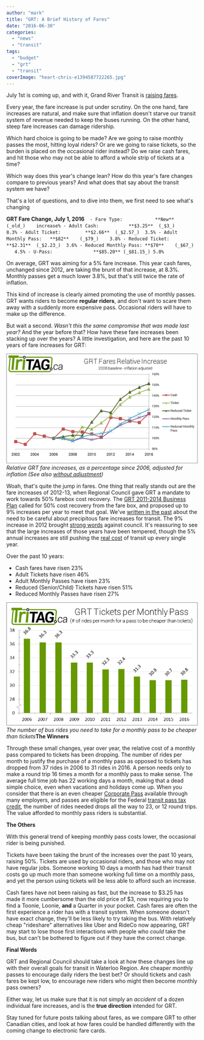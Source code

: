 ```yaml
---
author: "mark"
title: "GRT: A Brief History of Fares"
date: "2016-06-30"
categories: 
  - "news"
  - "transit"
tags: 
  - "budget"
  - "grt"
  - "transit"
coverImage: "heart-chris-e1394587722265.jpg"
---
```


July 1st is coming up, and with it, Grand River Transit is [raising fares](https://www.grt.ca/en/fares/FarePrices.asp).

Every year, the fare increase is put under scrutiny. On the one hand, fare increases are natural, and make sure that inflation doesn't starve our transit system of revenue needed to keep the buses running. On the other hand, steep fare increases can damage ridership.

Which hard choice is going to be made? Are we going to raise monthly passes the most, hitting loyal riders? Or are we going to raise tickets, so the burden is placed on the occasional rider instead? Do we raise cash fares, and hit those who may not be able to afford a whole strip of tickets at a time?

Which way does this year's change lean? How do this year's fare changes compare to previous years? And what does that say about the transit system we have?

That's a lot of questions, and to dive into them, we first need to see what's changing

**GRT Fare Change, July 1, 2016**`   - Fare Type:            **New**    (_old_)    increase% - Adult Cash:           **$3.25**  (_$3_)     8.3% - Adult Ticket:         **$2.66**  (_$2.57_)  3.5% - Adult Monthly Pass:   **$82**    (_$79_)    3.8% - Reduced Ticket:       **$2.31**  (_$2.23_)  3.6% - Reduced Monthly Pass: **$70**    (_$67_)    4.5% - U-Pass:               **$85.20** (_$81.15_) 5.0%   `

On average, GRT was aiming for a 5% fare increase. This year cash fares, unchanged since 2012, are taking the brunt of that increase, at 8.3%. Monthly passes get a much lower 3.8%, but that's still twice the rate of inflation.

This kind of increase is clearly aimed promoting the use of monthly passes. GRT wants riders to become **regular riders**, and don't want to scare them away with a suddenly more expensive pass. Occasional riders will have to make up the difference.

But wait a second. _Wasn't this the same compromise that was made last year?_ And the year before that? How have these fare increases been stacking up over the years? A little investigation, and here are the past 10 years of fare increases for GRT:

[![](/images/GRT-Fare-Increase-Inflation-Adjusted.png "From 2006-2016, tickets increased by 50%, while cash and monthly passes have increased by 25%")](/images/GRT-Fare-Increase-Inflation-Adjusted.png)
*Relative GRT fare increases, as a percentage since 2006, adjusted for inflation (See also [without adjustment](/images/GRT-Fare-Increase.png))*

Woah, that's quite the jump in fares. One thing that really stands out are the fare increases of 2012-13, when Regional Council gave GRT a mandate to work towards 50% farebox cost recovery. The [GRT 2011-2014 Business Plan](/images/GRT2011-2014BusinessPlanExecutiveSummary.pdf) called for 50% cost recovery from the fare box, and proposed up to 9% increases per year to meet that goal. We've [written in the past](/blog/2015/03/04/transit-and-the-2015-budget-a-letter-to-regional-council/) about the need to be careful about precipitous fare increases for transit. The 9% increase in 2012 brought [strong words](https://waterloons.blogspot.ca/2012/02/letter-to-editor-grt-fare-hike.html) against council. It's reassuring to see that the large increases of those years have been tempered, though the 5% annual increases are still pushing the [real cost](https://en.wikipedia.org/wiki/Real_versus_nominal_value_(economics)) of transit up every single year.

Over the past 10 years:

- Cash fares have risen 23%
- Adult Tickets have risen 46%
- Adult Monthly Passes have risen 23%
- Reduced (Senior/Child) Tickets have risen 51%
- Reduced Monthly Passes have risen 27%

[![](/images/Monthly-Pass-Break-Even-GRT-3.png "38 rides in 2006, dropping to 31 rides in 2016")](/images/Monthly-Pass-Break-Even-GRT-3.png)
*The number of bus rides you need to take for a monthly pass to be cheaper than tickets***The Winners**

Through these small changes, year over year, the relative cost of a monthly pass compared to tickets has been dropping. The number of rides per month to justify the purchase of a monthly pass as opposed to tickets has dropped from 37 rides in 2006 to 31 rides in 2016. A person needs only to make a round trip 16 times a month for a monthly pass to make sense. The average full time job has 22 working days a month, making that a dead simple choice, even when vacations and holidays come up. When you consider that there is an even cheaper [Corporate Pass](https://icreate3.esolutionsgroup.ca/230672_ROW_GRT/en/aboutus/GRTOnlinehome0010.asp) available through many employers, and passes are eligible for the Federal [transit pass tax credit](https://www.transitpass.ca/), the number of rides needed drops all the way to 23, or 12 round trips. The value afforded to monthly pass riders is substantial.

**The Others**

With this general trend of keeping monthly pass costs lower, the occasional rider is being punished.

Tickets have been taking the brunt of the increases over the past 10 years, raising 50%. Tickets are used by occasional riders, and those who may not have regular jobs. Someone working 10 days a month has had their transit costs go up much more than someone working full time on a monthly pass, and yet the person using tickets will be less able to afford such an increase.

Cash fares have not been raising as fast, but the increase to $3.25 has made it more cumbersome than the old price of $3, now requiring you to find a Toonie, Loonie, **and** a Quarter in your pocket. Cash fares are often the first experience a rider has with a transit system. When someone doesn't have exact change, they'll be less likely to try taking the bus. With relatively cheap "rideshare" alternatives like Uber and RideCo now appearing, GRT may start to lose those first interactions with people who _could_ take the bus, but can't be bothered to figure out if they have the correct change.

**Final Words**

GRT and Regional Council should take a look at how these changes line up with their overall goals for transit in Waterloo Region. Are cheaper monthly passes to encourage daily riders the best bet? Or should tickets and cash fares be kept low, to encourage new riders who might then become monthly pass owners?

Either way, let us make sure that it is not simply an _accident_ of a dozen individual fare increases, and is the **true direction** intended for GRT.

Stay tuned for future posts talking about fares, as we compare GRT to other Canadian cities, and look at how fares could be handled differently with the coming change to electronic fare cards.
